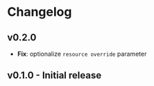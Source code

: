 # Changelog

## v0.2.0

-   **Fix**: optionalize `resource override` parameter

## v0.1.0 - Initial release
